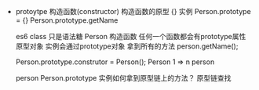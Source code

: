 - protoytpe
  构造函数(constructor)  构造函数的原型 {}  实例
  Person.prototype = {}
  Person.prototype.getName

  es6 class 只是语法糖
  Person 构造函数 任何一个函数都会有prototype属性  原型对象
  实例会通过prototype对象 拿到所有的方法
  person.getName();

  Person.prototype.construtor = Person();
  Person 1 => n person

  person  Person.prototype
  实例如何拿到原型链上的方法？
  原型链查找